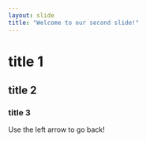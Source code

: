 ```yaml
---
layout: slide
title: "Welcome to our second slide!"
---
```

# title 1
## title 2
### title 3
Use the left arrow to go back!
